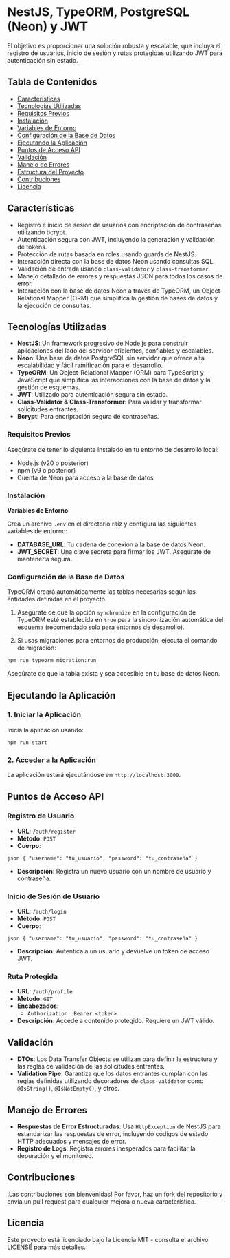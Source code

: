 # **NestJS, TypeORM, PostgreSQL (Neon) y JWT**

El objetivo es proporcionar una solución robusta y escalable, que incluya el registro de usuarios, inicio de sesión y rutas protegidas utilizando JWT para autenticación sin estado.

## **Tabla de Contenidos**

- [Características](#características)
- [Tecnologías Utilizadas](#tecnologías-utilizadas)
- [Requisitos Previos](#requisitos-previos)
- [Instalación](#instalación)
- [Variables de Entorno](#variables-de-entorno)
- [Configuración de la Base de Datos](#configuración-de-la-base-de-datos)
- [Ejecutando la Aplicación](#ejecutando-la-aplicación)
- [Puntos de Acceso API](#puntos-de-acceso-api)
- [Validación](#validación)
- [Manejo de Errores](#manejo-de-errores)
- [Estructura del Proyecto](#estructura-del-proyecto)
- [Contribuciones](#contribuciones)
- [Licencia](#licencia)

## **Características**

- Registro e inicio de sesión de usuarios con encriptación de contraseñas utilizando bcrypt.
- Autenticación segura con JWT, incluyendo la generación y validación de tokens.
- Protección de rutas basada en roles usando guards de NestJS.
- Interacción directa con la base de datos Neon usando consultas SQL.
- Validación de entrada usando `class-validator` y `class-transformer`.
- Manejo detallado de errores y respuestas JSON para todos los casos de error.
- Interacción con la base de datos Neon a través de TypeORM, un Object-Relational Mapper (ORM) que simplifica la gestión de bases de datos y la ejecución de consultas.

## **Tecnologías Utilizadas**

- **NestJS**: Un framework progresivo de Node.js para construir aplicaciones del lado del servidor eficientes, confiables y escalables.
- **Neon**: Una base de datos PostgreSQL sin servidor que ofrece alta escalabilidad y fácil ramificación para el desarrollo.
- **TypeORM**: Un Object-Relational Mapper (ORM) para TypeScript y JavaScript que simplifica las interacciones con la base de datos y la gestión de esquemas.
- **JWT**: Utilizado para autenticación segura sin estado.
- **Class-Validator & Class-Transformer**: Para validar y transformar solicitudes entrantes.
- **Bcrypt**: Para encriptación segura de contraseñas.

### **Requisitos Previos**

Asegúrate de tener lo siguiente instalado en tu entorno de desarrollo local:

- Node.js (v20 o posterior)
- npm (v9 o posterior)
- Cuenta de Neon para acceso a la base de datos

### **Instalación**

**Variables de Entorno**

Crea un archivo `.env` en el directorio raíz y configura las siguientes variables de entorno:

- **DATABASE_URL**: Tu cadena de conexión a la base de datos Neon.
- **JWT_SECRET**: Una clave secreta para firmar los JWT. Asegúrate de mantenerla segura.

### Configuración de la Base de Datos

TypeORM creará automáticamente las tablas necesarias según las entidades definidas en el proyecto.

1. Asegúrate de que la opción `synchronize` en la configuración de TypeORM esté establecida en `true` para la sincronización automática del esquema (recomendado solo para entornos de desarrollo).

2. Si usas migraciones para entornos de producción, ejecuta el comando de migración:

```bash
npm run typeorm migration:run
```

Asegúrate de que la tabla exista y sea accesible en tu base de datos Neon.

## Ejecutando la Aplicación

### 1. Iniciar la Aplicación

Inicia la aplicación usando:

```
npm run start
```

### 2. Acceder a la Aplicación

La aplicación estará ejecutándose en `http://localhost:3000`.

## Puntos de Acceso API

### Registro de Usuario

- **URL**: `/auth/register`
- **Método**: `POST`
- **Cuerpo**:

```
json { "username": "tu_usuario", "password": "tu_contraseña" }
```

- **Descripción**: Registra un nuevo usuario con un nombre de usuario y contraseña.

### Inicio de Sesión de Usuario

- **URL**: `/auth/login`
- **Método**: `POST`
- **Cuerpo**:

```
json { "username": "tu_usuario", "password": "tu_contraseña" }
```

- **Descripción**: Autentica a un usuario y devuelve un token de acceso JWT.

### Ruta Protegida

- **URL**: `/auth/profile`
- **Método**: `GET`
- **Encabezados**:
  - `Authorization: Bearer <token>`
- **Descripción**: Accede a contenido protegido. Requiere un JWT válido.

## Validación

- **DTOs**: Los Data Transfer Objects se utilizan para definir la estructura y las reglas de validación de las solicitudes entrantes.
- **Validation Pipe**: Garantiza que los datos entrantes cumplan con las reglas definidas utilizando decoradores de `class-validator` como `@IsString()`, `@IsNotEmpty()`, y otros.

## Manejo de Errores

- **Respuestas de Error Estructuradas**: Usa `HttpException` de NestJS para estandarizar las respuestas de error, incluyendo códigos de estado HTTP adecuados y mensajes de error.
- **Registro de Logs**: Registra errores inesperados para facilitar la depuración y el monitoreo.

## Contribuciones

¡Las contribuciones son bienvenidas! Por favor, haz un fork del repositorio y envía un pull request para cualquier mejora o nueva característica.

## Licencia

Este proyecto está licenciado bajo la Licencia MIT - consulta el archivo [LICENSE](LICENSE) para más detalles.